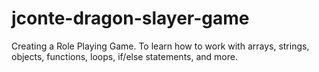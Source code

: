 # jconte-dragon-slayer-game
Creating a Role Playing Game. To learn how to work with arrays, strings, objects, functions, loops, if/else statements, and more.
